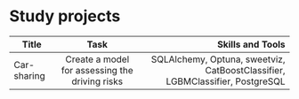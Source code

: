 # Study projects

| Title       | Task               | Skills and Tools |
| ------------- |:------------------:| -----:|
| Car-sharing  |   Create a model for assessing the driving risks     |   SQLAlchemy, Optuna, sweetviz, CatBoostClassifier, LGBMClassifier, PostgreSQL |